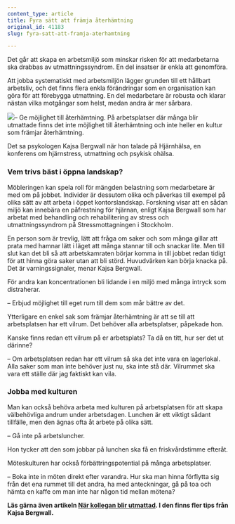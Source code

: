 ```yaml
---
content_type: article
title: Fyra sätt att främja återhämtning
original_id: 41183
slug: fyra-satt-att-framja-aterhamtning

---
```


Det går att skapa en arbetsmiljö som minskar risken för att medarbetarna ska drabbas av utmattningssyndrom. En del insatser är enkla att genomföra.

Att jobba systematiskt med arbetsmiljön lägger grunden till ett hållbart arbetsliv, och det finns flera enkla förändringar som en organisation kan göra för att förebygga utmattning. En del medarbetare är robusta och klarar nästan vilka motgångar som helst, medan andra är mer sårbara.

[![](https://www.suntarbetsliv.se/wp-content/uploads/2019/09/200x220-framja-aterhamtning-kajsa-bergwall-foto-privat.jpg)](https://www.suntarbetsliv.se/wp-content/uploads/2019/09/200x220-framja-aterhamtning-kajsa-bergwall-foto-privat.jpg)– Ge möjlighet till återhämtning. På arbetsplatser där många blir utmattade finns det inte möjlighet till återhämtning och inte heller en kultur som främjar återhämtning.

Det sa psykologen Kajsa Bergwall när hon talade på Hjärnhälsa, en konferens om hjärnstress, utmattning och psykisk ohälsa.

### Vem trivs bäst i öppna landskap?

Möbleringen kan spela roll för mängden belastning som medarbetare är med om på jobbet. Individer är dessutom olika och påverkas till exempel på olika sätt av att arbeta i öppet kontorslandskap. Forskning visar att en sådan miljö kan innebära en påfrestning för hjärnan, enligt Kajsa Bergwall som har arbetat med behandling och rehabilitering av stress och utmattningssyndrom på Stressmottagningen i Stockholm.

En person som är trevlig, lätt att fråga om saker och som många gillar att prata med hamnar lätt i läget att många stannar till och snackar lite. Men till slut kan det bli så att arbetskamraten börjar komma in till jobbet redan tidigt för att hinna göra saker utan att bli störd. Huvudvärken kan börja knacka på. Det är varningssignaler, menar Kajsa Bergwall.

För andra kan koncentrationen bli lidande i en miljö med många intryck som distraherar.

– Erbjud möjlighet till eget rum till dem som mår bättre av det.

Ytterligare en enkel sak som främjar återhämtning är att se till att arbetsplatsen har ett vilrum. Det behöver alla arbetsplatser, påpekade hon.

Kanske finns redan ett vilrum på er arbetsplats? Ta då en titt, hur ser det ut därinne?

– Om arbetsplatsen redan har ett vilrum så ska det inte vara en lagerlokal. Alla saker som man inte behöver just nu, ska inte stå där. Vilrummet ska vara ett ställe där jag faktiskt kan vila.

### Jobba med kulturen

Man kan också behöva arbeta med kulturen på arbetsplatsen för att skapa välbehövliga andrum under arbetsdagen. Lunchen är ett viktigt sådant tillfälle, men den ägnas ofta åt arbete på olika sätt.

– Gå inte på arbetsluncher.

Hon tycker att den som jobbar på lunchen ska få en friskvårdstimme efteråt.

Möteskulturen har också förbättringspotential på många arbetsplatser.

– Boka inte in möten direkt efter varandra. Hur ska man hinna förflytta sig från det ena rummet till det andra, ha med anteckningar, gå på toa och hämta en kaffe om man inte har någon tid mellan mötena?

**Läs gärna även artikeln [När kollegan blir utmattad](https://www.suntarbetsliv.se/artiklar/organisatorisk-och-social-arbetsmiljo/nar-kollegan-blir-utmattad/). I den finns fler tips från Kajsa Bergwall.**

